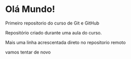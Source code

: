 # Olá Mundo!
 Primeiro repositorio do curso de Git e GitHub

 Repositório criado durante uma aula do curso.

Mais uma linha acrescentada direto no repositorio remoto

vamos tentar de novo
